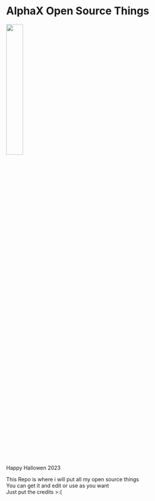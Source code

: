 # AlphaX Open Source Things
<img src ="https://th.bing.com/th/id/OIG.FHFCo1iOyXEQmbp6E_Q2?pid=ImgGn" width="30%" height="30%">

Happy Hallowen 2023

This Repo is where i will put all my open source things  
You can get it and edit or use as you want  
Just put the credits >:(  
